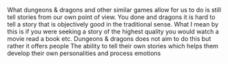 What dungeons & dragons and other similar games allow for us to do is still tell stories from our own point of view. You done and dragons it is hard to tell a story that is objectively good in the traditional sense. What I mean by this is if you were seeking a story of the highest quality you would watch a movie read a book etc. Dungeons & dragons does not aim to do this but rather it offers people The ability to tell their own stories which helps them develop their own personalities and process emotions


